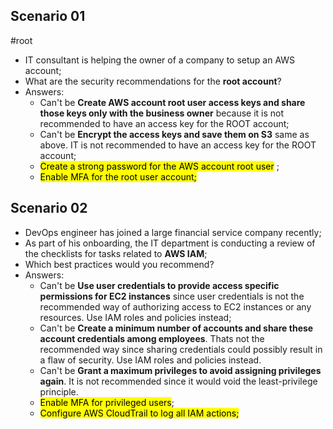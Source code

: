 
## Scenario 01
#root 
- IT consultant is helping the owner of a company to setup an AWS account;
- What are the security recommendations for the **root account**?
- Answers:
	- Can't be **Create AWS account root user access keys and share those keys only with the business owner** because it is not recommended to have an access key for the ROOT account;
	- Can't be **Encrypt the access keys and save them on S3** same as above. IT is not recommended to have an access key for the ROOT account;
	- <mark class="hltr-green">Create a strong password for the AWS account root user</mark> ;
	- <mark class="hltr-green">Enable MFA for the root user account;</mark>

## Scenario 02
- DevOps engineer has joined a large financial service company recently;
- As part of his onboarding, the IT department is conducting a review of the checklists for tasks related to **AWS IAM**;
- Which best practices would you recommend?
- Answers:
	- Can't be **Use user credentials to provide access specific permissions for EC2 instances** since user credentials is not the recommended way of authorizing access to EC2 instances or any resources. Use IAM roles and policies instead;
	- Can't be **Create a minimum number of accounts and share these account credentials among employees**. Thats not the recommended way since sharing credentials could possibly result in a flaw of security. Use IAM roles and policies instead.
	- Can't be **Grant a maximum privileges to avoid assigning privileges again**. It is not recommended since it would void the least-privilege principle.
	- <mark class="hltr-green">Enable MFA for privileged users</mark>;
	- <mark class="hltr-green">Configure AWS CloudTrail to log all IAM actions;</mark>

